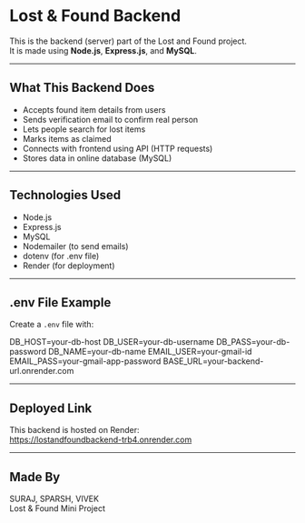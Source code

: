 #  Lost & Found Backend

This is the backend (server) part of the Lost and Found project.  
It is made using **Node.js**, **Express.js**, and **MySQL**.

---

##  What This Backend Does

- Accepts found item details from users
- Sends verification email to confirm real person
- Lets people search for lost items
- Marks items as claimed
- Connects with frontend using API (HTTP requests)
- Stores data in online database (MySQL)

---

##  Technologies Used

- Node.js
- Express.js
- MySQL
- Nodemailer (to send emails)
- dotenv (for .env file)
- Render (for deployment)

---

##  .env File Example

Create a `.env` file with:

DB_HOST=your-db-host
DB_USER=your-db-username
DB_PASS=your-db-password
DB_NAME=your-db-name
EMAIL_USER=your-gmail-id
EMAIL_PASS=your-gmail-app-password
BASE_URL=your-backend-url.onrender.com


---

##  Deployed Link

This backend is hosted on Render:  
  https://lostandfoundbackend-trb4.onrender.com

---

##  Made By

SURAJ, SPARSH, VIVEK  
Lost & Found Mini Project  
